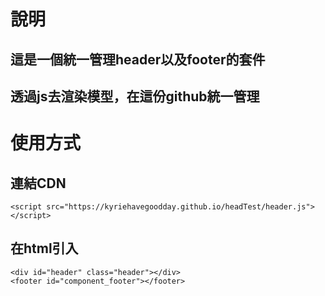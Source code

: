 # 說明
## 這是一個統一管理header以及footer的套件
## 透過js去渲染模型，在這份github統一管理

# 使用方式
## 連結CDN
```
<script src="https://kyriehavegoodday.github.io/headTest/header.js"></script>

```
## 在html引入
```
<div id="header" class="header"></div>
<footer id="component_footer"></footer>
```